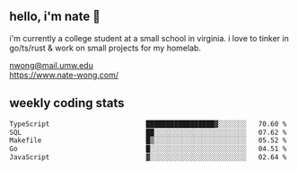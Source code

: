## hello, i'm nate 👋
i'm currently a college student at a small school in virginia. i love to tinker in go/ts/rust & work on small projects for my homelab.

nwong@mail.umw.edu <br/>
https://www.nate-wong.com/

## weekly coding stats
<!--START_SECTION:waka-->

```txt
TypeScript                        █████████████████▓░░░░░░░   70.60 %
SQL                               ██░░░░░░░░░░░░░░░░░░░░░░░   07.62 %
Makefile                          █▒░░░░░░░░░░░░░░░░░░░░░░░   05.52 %
Go                                █░░░░░░░░░░░░░░░░░░░░░░░░   04.51 %
JavaScript                        ▓░░░░░░░░░░░░░░░░░░░░░░░░   02.64 %
```

<!--END_SECTION:waka-->
